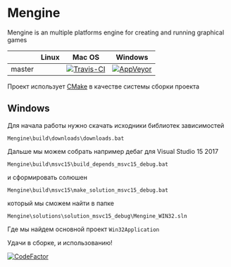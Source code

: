 # Mengine

Mengine is an multiple platforms engine for creating and running graphical games

|         | Linux  | Mac OS | Windows |
| ------- | ------ | ------ | ------- |
| master  | | [![Travis-CI](https://travis-ci.org/irov/Mengine.svg?branch=master)](https://travis-ci.org/irov/Mengine) | [![AppVeyor](https://ci.appveyor.com/api/projects/status/w9l085j2o2qn3ua5?svg=true)](https://ci.appveyor.com/project/irov/mengine) |


Проект использует [CMake](https://cmake.org/) в качестве cистемы сборки проекта

## Windows
Для начала работы нужно скачать исходники библиотек зависимостей

`Mengine\build\downloads\downloads.bat`
    
Дальше мы можем собрать например дебаг для Visual Studio 15 2017

`Mengine\build\msvc15\build_depends_msvc15_debug.bat`

и сформировать солюшен

`Mengine\build\msvc15\make_solution_msvc15_debug.bat`
    
который мы сможем найти в папке

`Mengine\solutions\solution_msvc15_debug\Mengine_WIN32.sln`
    
Где мы найдем основной проект `Win32Application`

Удачи в сборке, и использованию!

[![CodeFactor](https://www.codefactor.io/repository/github/irov/mengine/badge)](https://www.codefactor.io/repository/github/irov/mengine)
